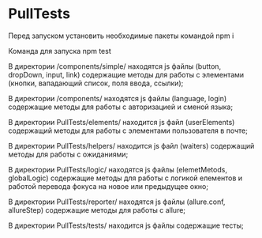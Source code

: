 # PullTests

Перед запуском установить необходимые пакеты командой npm i

Команда для запуска npm test

В директории /components/simple/ находятся js файлы (button, dropDown, input, link) содержащие методы для работы с элементами (кнопки, вападающий список, поля ввода, ссылки);

В директории /components/ находятся js файлы (language, login) содержащие методы для работы с авторизацией и сменой языка;

В директории PullTests/elements/ находится js файл (userElements) содержащий методы для работы с элементами пользователя в почте;

В директории PullTests/helpers/ находится js файл (waiters) содержащий методы для работы с ожиданиями;

В директории PullTests/logic/ находятся js файлы (elemetMetods, globalLogic) содержащие методы для работы с логикой елементов и работой перевода фокуса на новое или предыдущее окно;

В директории PullTests/reporter/ находятся js файлы (allure.conf, allureStep) содержащие методы для работы с allure;

В директории PullTests/tests/ находится js файлы содержащие тесты;

